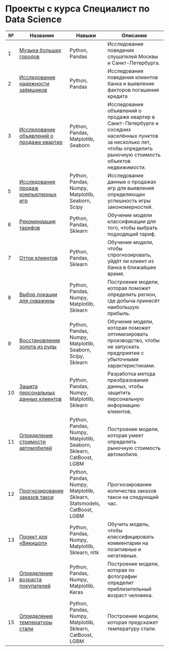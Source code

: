 # Проекты с курса Специалист по Data Science

| № | Название  | Навыки | Описание  |
|  ------------- |  ------------- | ------------- |  -------------- |
| 1 | [Музыка больших городов](01-music-of-big-cities)  | Python, Pandas  | Исследование поведения слушателей Москвы и Санкт-Петербурга.  |
| 2 | [Исследование надежности заёмщиков](02-research-on-the-reliability-of-borrowers)  | Python, Pandas  | Исследование поведения клиентов банка и выявление факторов погашения кредита  |
| 3 | [Исследование объявлений о продаже квартир](03-research-of-apartment-sale-ads)  | Python, Pandas, Matplotlib, Seaborn  | Исследование объявлений о продаже квартир в Санкт-Петербурге и соседних населённых пунктов за несколько лет, чтобы определить рыночную стоимость объектов недвижимости.  |
| 5 | [Исследование продаж компьютерных игр](05-computer-game-sales-research)  | Python, Pandas, Numpy, Matplotlib, Seaborn, Scipy  | Исследование данные о продажах игр для выявления определяющих успешность игры закономерностей.  |
| 6 | [Рекомендация тарифов](06-recommendation-of-tariffs)  | Python, Pandas, Sklearn | Обучение модели классификации для того, чтобы выбрать подходящий тариф. |
| 7 | [Отток клиентов](07-customer-churn-prediction) | Python, Pandas, Sklearn | Обучение модели, чтобы спрогнозировать, уйдёт ли клиент из банка в ближайшее время. |
| 8 | [Выбор локации для скважины](08-the-most-profitable-oil-production-region) | Python, Pandas, Numpy, Matplotlib, Sklearn  | Построение модели, которая поможет определить регион, где добыча принесёт наибольшую прибыль. |
| 9 | [Восстановление золота из руды](09-investigation-of-the-gold-recovery) | Python, Pandas, Numpy, Matplotlib, Seaborn, Scipy, Sklearn  | Обучение модели, которая поможет оптимизировать производство, чтобы не запускать предприятие с убыточными характеристиками. |
| 10 | [Защита персональных данных клиентов](10-customer-data-protection) | Python, Pandas, Numpy, Matplotlib, Sklearn  | Разработка метода преобразования данных, чтобы защитить персональную информацию клиентов. |
| 11 | [Определение стоимости автомобилей](11-determining-the-cost-of-cars) | Python, Pandas, Numpy, Matplotlib, Seaborn, Sklearn, CatBoost, LGBM  | Построение модели, которая умеет определять рыночную стоимость автомобиля. |
| 12 | [Прогнозирование заказов такси](12-taxi-orders-prediction) | Python, Pandas, Numpy, Matplotlib, Sklearn, Statsmodels, CatBoost, LGBM  | Прогнозирование количества заказов такси на следующий час. |
| 13 | [Проект для «Викишоп»](13-classification-of-comments) | Python, Pandas, Numpy, Matplotlib, Sklearn, nltk  | Обучить модель, чтобы классифицировать комментарии на позитивные и негативные. |
| 14 | [Определение возраста покупателей](14-determining-the-age-of-buyers) | Python, Pandas, Numpy, Matplotlib, Keras | Построение модели, которая по фотографии определит приблизительный возраст человека.  |
| 15 | [Определение температуры стали](15-determination-of-steel-temperature) | Python, Pandas, Numpy, Matplotlib, Sklearn, CatBoost, LGBM | Построение модели, которая предскажет температуру стали. |
